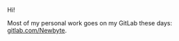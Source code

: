 Hi!

Most of my personal work goes on my GitLab these days: [gitlab.com/Newbyte](https://gitlab.com/Newbyte).

